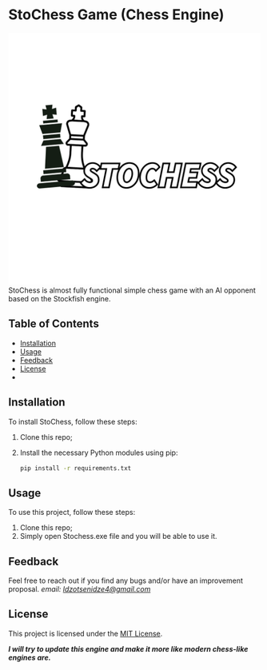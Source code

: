 # StoChess Game (Chess Engine)
![Image Alt Text](imgs/Stochess_logo.png)
StoChess is almost fully functional simple chess game with an AI opponent based on the Stockfish engine.


## Table of Contents
- [Installation](#installation)
- [Usage](#usage)
- [Feedback](#feedback)
- [License](#license)
- 
## Installation
To install StoChess, follow these steps:
1. Clone this repo;
2. Install the necessary Python modules using pip:

   ```bash
   pip install -r requirements.txt

## Usage
To use this project, follow these steps:
1. Clone this repo;
2. Simply open Stochess.exe file and you will be able to use it.

## Feedback
Feel free to reach out if you find any bugs and/or have an improvement proposal.
*email: ldzotsenidze4@gmail.com*


## License
This project is licensed under the [MIT License](LICENSE).

***I will try to update this engine and make it more like modern chess-like engines are.***
